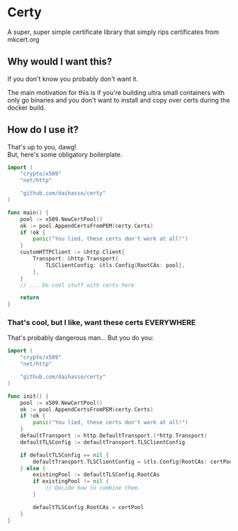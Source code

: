 # Certy
A super, super simple certificate library that simply rips certificates from
mkcert.org

## Why would I want this?
If you don't know you probably don't want it.  

The main motivation for this is if you're building ultra small containers with
only go binaries and you don't want to install and copy over certs during the
docker build.

## How do I use it?
That's up to you, dawg!  
But, here's some obligatory boilerplate.
``` go
import (
	"crypto/x509"
    "net/http"

    "github.com/daihasso/certy"
)

func main() {
    pool := x509.NewCertPool()
    ok := pool.AppendCertsFromPEM(certy.Certs)
    if !ok {
        panic("You lied, these certs don't work at all!")
    }
	customHTTPClient := &http.Client{
		Transport: &http.Transport{
			TLSClientConfig: &tls.Config{RootCAs: pool},
		},
	}
    // ... Do cool stuff with certs here

    return
}
```

### That's cool, but I like, want these certs EVERYWHERE
That's probably dangerous man... But you do you:
``` go
import (
	"crypto/x509"
    "net/http"

    "github.com/daihasso/certy"
)

func init() {
    pool := x509.NewCertPool()
    ok := pool.AppendCertsFromPEM(certy.Certs)
    if !ok {
        panic("You lied, these certs don't work at all!")
    }
    defaultTransport := http.DefaultTransport.(*http.Transport)
    defaultTLSConfig := defaultTransport.TLSClientConfig

    if defaultTLSConfig == nil {
        defaultTransport.TLSClientConfig = &tls.Config{RootCAs: certPool}
    } else {
        existingPool := defaultTLSConfig.RootCAs
        if existingPool != nil {
            // Decide how to combine them.
        }

        defaultTLSConfig.RootCAs = certPool
    }
}
```

